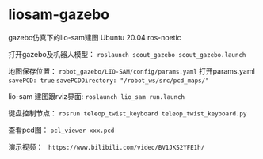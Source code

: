 # liosam-gazebo
gazebo仿真下的lio-sam建图
Ubuntu 20.04
ros-noetic

打开gazebo及机器人模型：
 ``` roslaunch scout_gazebo scout_gazebo.launch ``` 

地图保存位置：
``` robot_gazebo/LIO-SAM/config/params.yaml ``` 
打开params.yaml
 ``` savePCD: true ``` 
 ``` savePCDDirectory: "/robot_ws/src/pcd_maps/" ``` 

lio-sam 建图跟rviz界面:
 ``` roslaunch lio_sam run.launch ``` 

键盘控制节点：
 ``` rosrun teleop_twist_keyboard teleop_twist_keyboard.py ``` 

查看pcd图：
 ``` pcl_viewer xxx.pcd ``` 

演示视频：
``` https://www.bilibili.com/video/BV1JKS2YFE1h/``` 
